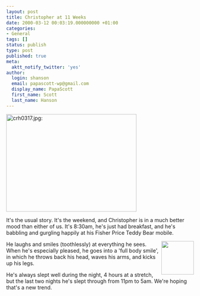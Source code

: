 ```yaml
---
layout: post
title: Christopher at 11 Weeks
date: 2000-03-12 00:03:19.000000000 +01:00
categories:
- General
tags: []
status: publish
type: post
published: true
meta:
  aktt_notify_twitter: 'yes'
author:
  login: shanson
  email: papascott-wp@gmail.com
  display_name: PapaScott
  first_name: Scott
  last_name: Hanson
---
```

<p><img src="http://www.papascott.de/wordpress/wp-content/uploads/2000/03/20000312007.jpg" height="262" width="350" border="0" alt="crh0317.jpg: " /></p>
<p>It's the usual story. It's the weekend, and Christopher is in a much better mood than either of us. It's 8:30am, he's just had breakfast, and he's babbling and gurgling happily at his Fisher Price Teddy Bear mobile. </p>
<p><img src="http://www.papascott.de/wordpress/wp-content/uploads/2000/03/crh.jpg" height="90" width="87" align="right" /> He laughs and smiles (toothlessly) at everything he sees. When he's especially pleased, he goes into a 'full body smile', in which he throws back his head, waves his arms, and kicks up his legs. </p>
<p>He's always slept well during the night, 4 hours at a stretch, but the last two nights he's slept through from 11pm to 5am. We're hoping that's a new trend.</p>
